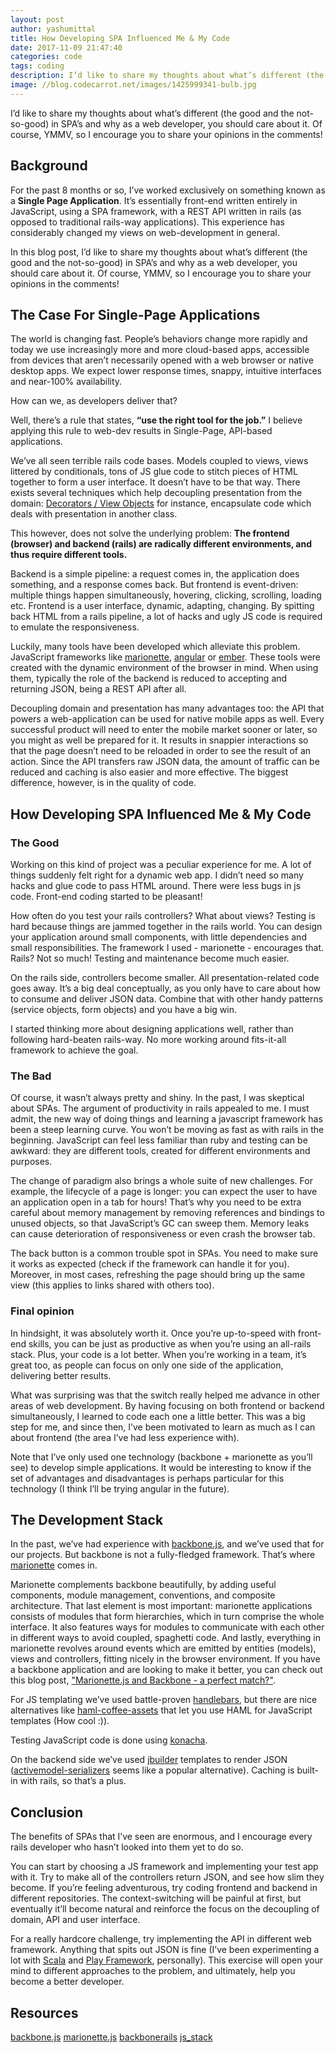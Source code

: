 ```yaml
---
layout: post
author: yashumittal
title: How Developing SPA Influenced Me & My Code
date: 2017-11-09 21:47:40
categories: code
tags: coding 
description: I’d like to share my thoughts about what’s different (the good and the not-so-good) in SPA’s and why as a web developer, you should care about it. Of course, YMMV, so I encourage you to share your opinions in the comments!
image: //blog.codecarrot.net/images/1425999341-bulb.jpg
---
```


I’d like to share my thoughts about what’s different (the good and the not-so-good) in SPA’s and why as a web developer, you should care about it. Of course, YMMV, so I encourage you to share your opinions in the comments! 

## Background

For the past 8 months or so, I’ve worked exclusively on something known as a **Single Page Application**. It’s essentially front-end written entirely in JavaScript, using a SPA framework, with a REST API written in rails (as opposed to traditional rails-way applications). This experience has considerably changed my views on web-development in general.

In this blog post, I’d like to share my thoughts about what’s different (the good and the not-so-good) in SPA’s and why as a web developer, you should care about it. Of course, YMMV, so I encourage you to share your opinions in the comments!

## The Case For Single-Page Applications

The world is changing fast. People’s behaviors change more rapidly and today we use increasingly more and more cloud-based apps, accessible from devices that aren’t necessarily opened with a web browser or native desktop apps. We expect lower response times, snappy, intuitive interfaces and near-100% availability.

How can we, as developers deliver that?

Well, there’s a rule that states, **“use the right tool for the job.”** I believe applying this rule to web-dev results in Single-Page, API-based applications.

We’ve all seen terrible rails code bases. Models coupled to views, views littered by conditionals, tons of JS glue code to stitch pieces of HTML together to form a user interface. It doesn’t have to be that way. There exists several techniques which help decoupling presentation from the domain: [Decorators / View Objects](//github.com/drapergem/draper) for instance, encapsulate code which deals with presentation in another class.

This however, does not solve the underlying problem: **The frontend (browser) and backend (rails) are radically different environments, and thus require different tools.**

Backend is a simple pipeline: a request comes in, the application does something, and a response comes back. But frontend is event-driven: multiple things happen simultaneously, hovering, clicking, scrolling, loading etc. Frontend is a user interface, dynamic, adapting, changing. By spitting back HTML from a rails pipeline, a lot of hacks and ugly JS code is required to emulate the responsiveness.

Luckily, many tools have been developed which alleviate this problem. JavaScript frameworks like [marionette](//marionettejs.com/), [angular](//angularjs.org/) or [ember](//emberjs.com/). These tools were created with the dynamic environment of the browser in mind. When using them, typically the role of the backend is reduced to accepting and returning JSON, being a REST API after all.

Decoupling domain and presentation has many advantages too: the API that powers a web-application can be used for native mobile apps as well. Every successful product will need to enter the mobile market sooner or later, so you might as well be prepared for it. It results in snappier interactions so that the page doesn’t need to be reloaded in order to see the result of an action. Since the API transfers raw JSON data, the amount of traffic can be reduced and caching is also easier and more effective. The biggest difference, however, is in the quality of code.

## How Developing SPA Influenced Me & My Code

### The Good

Working on this kind of project was a peculiar experience for me. A lot of things suddenly felt right for a dynamic web app. I didn’t need so many hacks and glue code to pass HTML around. There were less bugs in js code. Front-end coding started to be pleasant!

How often do you test your rails controllers? What about views? Testing is hard because things are jammed together in the rails world. You can design your application around small components, with little dependencies and small responsibilities. The framework I used - marionette - encourages that. Rails? Not so much! Testing and maintenance become much easier.

On the rails side, controllers become smaller. All presentation-related code goes away. It’s a big deal conceptually, as you only have to care about how to consume and deliver JSON data. Combine that with other handy patterns (service objects, form objects) and you have a big win.

I started thinking more about designing applications well, rather than following hard-beaten rails-way. No more working around fits-it-all framework to achieve the goal.

### The Bad

Of course, it wasn’t always pretty and shiny. In the past, I was skeptical about SPAs. The argument of productivity in rails appealed to me. I must admit, the new way of doing things and learning a javascript framework has been a steep learning curve. You won’t be moving as fast as with rails in the beginning. JavaScript can feel less familiar than ruby and testing can be awkward: they are different tools, created for different environments and purposes.

The change of paradigm also brings a whole suite of new challenges. For example, the lifecycle of a page is longer: you can expect the user to have an application open in a tab for hours! That’s why you need to be extra careful about memory management by removing references and bindings to unused objects, so that JavaScript’s GC can sweep them. Memory leaks can cause deterioration of responsiveness or even crash the browser tab.

The back button is a common trouble spot in SPAs. You need to make sure it works as expected (check if the framework can handle it for you). Moreover, in most cases, refreshing the page should bring up the same view (this applies to links shared with others too).

### Final opinion

In hindsight, it was absolutely worth it. Once you’re up-to-speed with front-end skills, you can be just as productive as when you’re using an all-rails stack. Plus, your code is a lot better. When you’re working in a team, it’s great too, as people can focus on only one side of the application, delivering better results.

What was surprising was that the switch really helped me advance in other areas of web development. By having focusing on both frontend or backend simultaneously, I learned to code each one a little better. This was a big step for me, and since then, I’ve been motivated to learn as much as I can about frontend (the area I’ve had less experience with).

Note that I’ve only used one technology (backbone + marionette as you’ll see) to develop simple applications. It would be interesting to know if the set of advantages and disadvantages is perhaps particular for this technology (I think I’ll be trying angular in the future).

## The Development Stack

In the past, we’ve had experience with [backbone.js](//backbonejs.org/), and we’ve used that for our projects. But backbone is not a fully-fledged framework. That’s where [marionette](//marionettejs.com/) comes in.

Marionette complements backbone beautifully, by adding useful components, module management, conventions, and composite architecture. That last element is most important: marionette applications consists of modules that form hierarchies, which in turn comprise the whole interface. It also features ways for modules to communicate with each other in different ways to avoid coupled, spaghetti code. And lastly, everything in marionette revolves around events which are emitted by entities (models), views and controllers, fitting nicely in the browser environment. If you have a backbone application and are looking to make it better, you can check out this blog post, ["Marionette.js and Backbone - a perfect match?"](/marionette-js-and-backbone-a-perfect-match).

For JS templating we’ve used battle-proven [handlebars](//handlebarsjs.com/), but there are nice alternatives like [haml-coffee-assets](https://github.com/netzpirat/haml_coffee_assets) that let you use HAML for JavaScript templates (How cool :)).

Testing JavaScript code is done using [konacha](//github.com/jfirebaugh/konacha).

On the backend side we’ve used [jbuilder](//github.com/rails/jbuilder) templates to render JSON ([activemodel-serializers](//github.com/rails-api/active_model_serializers) seems like a popular alternative). Caching is built-in with rails, so that’s a plus.

## Conclusion

The benefits of SPAs that I’ve seen are enormous, and I encourage every rails developer who hasn’t looked into them yet to do so.

You can start by choosing a JS framework and implementing your test app with it. Try to make all of the controllers return JSON, and see how slim they become. If you’re feeling adventurous, try coding frontend and backend in different repositories. The context-switching will be painful at first, but eventually it’ll become natural and reinforce the focus on the decoupling of domain, API and user interface.

For a really hardcore challenge, try implementing the API in different web framework. Anything that spits out JSON is fine (I’ve been experimenting a lot with [Scala](//www.scala-lang.org/) and [Play Framework](//www.playframework.com/), personally). This exercise will open your mind to different approaches to the problem, and ultimately, help you become a better developer.

## Resources

[backbone.js](//backbonejs.org/)
[marionette.js](//marionettejs.com/)
[backbonerails](//www.backbonerails.com/)
[js_stack](//github.com/netguru/js_stack)